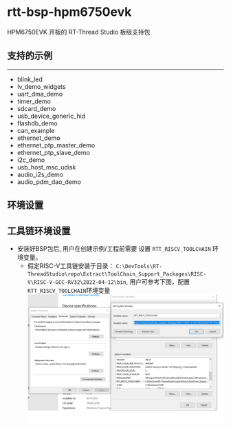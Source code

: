 # rtt-bsp-hpm6750evk

HPM6750EVK 开板的 RT-Thread Studio 板级支持包

## 支持的示例
***
- blink_led
- lv_demo_widgets
- uart_dma_demo
- timer_demo
- sdcard_demo
- usb_device_generic_hid
- flashdb_demo
- can_example
- ethernet_demo
- ethernet_ptp_master_demo
- ethernet_ptp_slave_demo
- i2c_demo
- usb_host_msc_udisk
- audio_i2s_demo
- audio_pdm_dao_demo


## 环境设置

## 工具链环境设置
- 安装好BSP包后, 用户在创建示例/工程前需要 设置 `RTT_RISCV_TOOLCHAIN` 环境变量。
    - 假定RISC-V工具链安装于目录： `C:\DevTools\RT-ThreadStudio\repo\Extract\ToolChain_Support_Packages\RISC-V\RISC-V-GCC-RV32\2022-04-12\bin`, 用户可参考下图，配置`RTT_RISCV_TOOLCHAIN`环境变量 
    ![设置 RTT_RISCV_TOOLCHAIN 环境变量](documents/images/set_rtt_riscv_toolchain_env.png)
